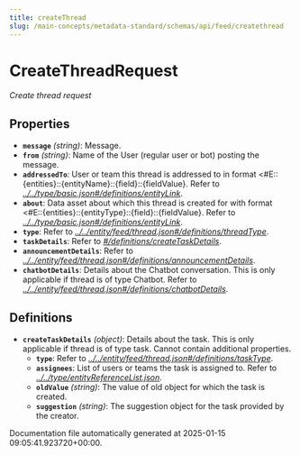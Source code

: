 ```yaml
---
title: createThread
slug: /main-concepts/metadata-standard/schemas/api/feed/createthread
---
```


# CreateThreadRequest

*Create thread request*

## Properties

- **`message`** *(string)*: Message.
- **`from`** *(string)*: Name of the User (regular user or bot) posting the message.
- **`addressedTo`**: User or team this thread is addressed to in format <#E::{entities}::{entityName}::{field}::{fieldValue}. Refer to *[../../type/basic.json#/definitions/entityLink](#/../type/basic.json#/definitions/entityLink)*.
- **`about`**: Data asset about which this thread is created for with format <#E::{entities}::{entityType}::{field}::{fieldValue}. Refer to *[../../type/basic.json#/definitions/entityLink](#/../type/basic.json#/definitions/entityLink)*.
- **`type`**: Refer to *[../../entity/feed/thread.json#/definitions/threadType](#/../entity/feed/thread.json#/definitions/threadType)*.
- **`taskDetails`**: Refer to *[#/definitions/createTaskDetails](#definitions/createTaskDetails)*.
- **`announcementDetails`**: Refer to *[../../entity/feed/thread.json#/definitions/announcementDetails](#/../entity/feed/thread.json#/definitions/announcementDetails)*.
- **`chatbotDetails`**: Details about the Chatbot conversation. This is only applicable if thread is of type Chatbot. Refer to *[../../entity/feed/thread.json#/definitions/chatbotDetails](#/../entity/feed/thread.json#/definitions/chatbotDetails)*.
## Definitions

- **`createTaskDetails`** *(object)*: Details about the task. This is only applicable if thread is of type task. Cannot contain additional properties.
  - **`type`**: Refer to *[../../entity/feed/thread.json#/definitions/taskType](#/../entity/feed/thread.json#/definitions/taskType)*.
  - **`assignees`**: List of users or teams the task is assigned to. Refer to *[../../type/entityReferenceList.json](#/../type/entityReferenceList.json)*.
  - **`oldValue`** *(string)*: The value of old object for which the task is created.
  - **`suggestion`** *(string)*: The suggestion object for the task provided by the creator.


Documentation file automatically generated at 2025-01-15 09:05:41.923720+00:00.
